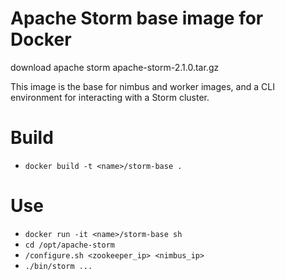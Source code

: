 # Apache Storm base image for Docker

download apache storm apache-storm-2.1.0.tar.gz

This image is the base for nimbus and worker images, and a CLI
environment for interacting with a Storm cluster.

# Build

* ```docker build -t <name>/storm-base .```

# Use

* ```docker run -it <name>/storm-base sh```
* ```cd /opt/apache-storm```
* ```/configure.sh <zookeeper_ip> <nimbus_ip>```
* ```./bin/storm ...```
